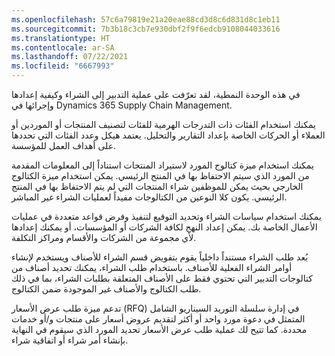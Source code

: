 ```yaml
---
ms.openlocfilehash: 57c6a79819e21a20eae88cd3d8c6d831d8c1eb11
ms.sourcegitcommit: 7b3b18c3cb7e930dbf2f9f6edcb9108044033616
ms.translationtype: HT
ms.contentlocale: ar-SA
ms.lasthandoff: 07/22/2021
ms.locfileid: "6667993"
---
```

في هذه الوحدة النمطية، لقد تعرّفت على عملية التدبير إلى الشراء وكيفية إعدادها وإجرائها في Dynamics 365 Supply Chain Management.

يمكنك استخدام الفئات ذات التدرجات الهرمية للفئات لتصنيف المنتجات أو الموردين أو العملاء أو الحركات الخاصة بإعداد التقارير والتحليل. يعتمد هيكل وعدد الفئات التي تحددها على أهداف العمل للمؤسسة.

يمكنك استخدام ميزة كتالوج المورد لاستيراد المنتجات استناداً إلى المعلومات المقدمة من المورد الذي سيتم الاحتفاظ بها في المنتج الرئيسي. يمكن استخدام ميزة الكتالوج الخارجي بحيث يمكن للموظفين شراء المنتجات التي لم يتم الاحتفاظ بها في المنتج الرئيسي. يكون كلا النوعين من الكتالوجات مفيداً لعمليات الشراء غير المباشر.
 
يمكنك استخدام سياسات الشراء وتحديد التوقيع لتنفيذ وفرض قواعد متعددة في عمليات الأعمال الخاصة بك. يمكن إعداد النهج لكافة الشركات أو المؤسسات، أو يمكنك إعدادها لأي مجموعة من الشركات والأقسام ومراكز التكلفة.

يُعد طلب الشراء مستنداً داخلياً يقوم بتفويض قسم الشراء للأصناف ويستخدم لإنشاء أوامر الشراء الفعلية للأصناف. باستخدام طلب الشراء، يمكنك تحديد أصناف من كتالوجات التدبير التي تحتوي فقط على الأصناف المتعلقة بطلبات الشراء، بما في ذلك طلب الكتالوج والأصناف غير الموجودة ضمن الكتالوج.

تدعم ميزة طلب عرض الأسعار (RFQ) في إدارة سلسلة التوريد السيناريو الشامل المتمثل في دعوة مورد واحد أو أكثر لتقديم عروض أسعار على منتجات و/أو خدمات محددة. كما تتيح لك عملية طلب عرض الأسعار تحديد المورد الذي سيقوم في النهاية بإنشاء أمر شراء أو اتفاقية شراء.
